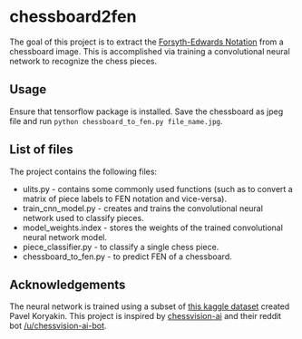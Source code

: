 # chessboard2fen
The goal of this project is to extract the [Forsyth-Edwards Notation](https://en.wikipedia.org/wiki/Forsyth%E2%80%93Edwards_Notation) from a chessboard image. This is accomplished via training a convolutional neural network to recognize the chess pieces.

## Usage 
Ensure that tensorflow package is installed. Save the chessboard as jpeg file and run 
`python chessboard_to_fen.py file_name.jpg`. 

## List of files
The project contains the following files: 
* ulits.py - contains some commonly used functions (such as to convert a matrix of piece labels to FEN notation and vice-versa).
* train_cnn_model.py -  creates and trains the convolutional neural network used to classify pieces.
* model_weights.index - stores the weights of the trained convolutional neural network model.
* piece_classifier.py - to classify a single chess piece.
* chessboard_to_fen.py - to predict FEN of a chessboard.

## Acknowledgements
The neural network is trained using a subset of [this kaggle dataset](https://www.kaggle.com/datasets/koryakinp/chess-positions) created Pavel Koryakin.
This project is inspired by [chessvision-ai](https://chessvision.ai/) and their reddit bot [/u/chessvision-ai-bot](https://reddit.com/u/chessvision-ai-bot).
